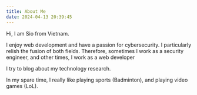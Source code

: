 ```yaml
---
title: About Me
date: 2024-04-13 20:39:45
---
```


Hi, I am Sio from Vietnam.

I enjoy web development and have a passion for cybersecurity. I particularly relish the fusion of both fields. Therefore, sometimes I work as a security engineer, and other times, I work as a web developer

I try to blog about my technology research.

In my spare time, I really like playing sports (Badminton), and playing video games (LoL).
